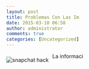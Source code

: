 ```yaml
---
layout: post
title: Problemas Con Las Im
date: 2015-03-10 06:58
author: administrator
comments: true
categories: [Uncategorized]
---
```



<img src="http://i82.photobucket.com/albums/j265/realtte/snapchatleak_zpsfc9e9085.png" alt="snapchat hack" title="snapchat leak (c) realtte" style="float:left;padding:10px 10px 10px 0px;border:0px">La informaci
